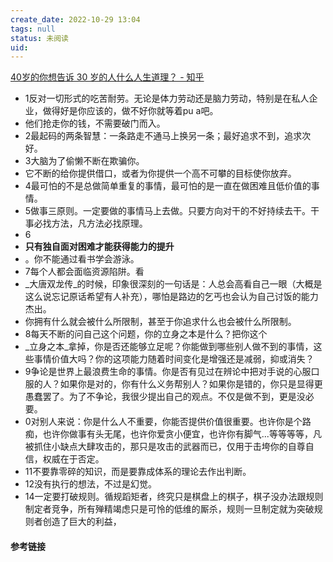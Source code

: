 ```yaml
---
create_date: 2022-10-29 13:04
tags: null
status: 未阅读 
uid: 
---
```

[40岁的你想告诉 30 岁的人什么人生道理？ - 知乎](https://www.zhihu.com/question/419127632/answer/2387955480)

- 1反对一切形式的吃苦耐劳。无论是体力劳动还是脑力劳动，特别是在私人企业，做得好是你应该的，做不好你就等着pu a吧。
- 他们抢走你的钱，不需要破门而入。
- 2最起码的两条智慧：一条路走不通马上换另一条；最好追求不到，追求次好。
- 3大脑为了偷懒不断在欺骗你。
- 它不断的给你提供借口，或者为你提供一个高不可攀的目标使你放弃。
- 4最可怕的不是总做简单重复的事情，最可怕的是一直在做困难且低价值的事情。
- 5做事三原则。一定要做的事情马上去做。只要方向对干的不好持续去干。干事必找方法，凡方法必找原理。
- 6
- **只有独自面对困难才能获得能力的提升**
- 。你不能通过看书学会游泳。
- 7每个人都会面临资源陷阱。看
- _大唐双龙传_的时候，印象很深刻的一句话是：人总会高看自己一眼（大概是这么说忘记原话希望有人补充），哪怕是路边的乞丐也会认为自己讨饭的能力杰出。
- 你拥有什么就会被什么所限制，甚至于你追求什么也会被什么所限制。
- 8每天不断的问自己这个问题，你的立身之本是什么？把你这个
- _立身之本_拿掉，你是否还能够立足呢？你能做到哪些别人做不到的事情，这些事情价值大吗？你的这项能力随着时间变化是增强还是减弱，抑或消失？
- 9争论是世界上最浪费生命的事情。你是否有见过在辨论中把对手说的心服口服的人？如果你是对的，你有什么义务帮别人？如果你是错的，你只是显得更愚蠢罢了。为了不争论，我很少提出自己的观点。不仅是做不到，更是没必要。
- 0对别人来说：你是什么人不重要，你能否提供价值很重要。也许你是个路痴，也许你做事有头无尾，也许你爱贪小便宜，也许你有脚气...等等等等，凡被抓住小缺点大肆攻击的，那只是攻击的武器而已，仅用于击垮你的自尊自信，权威在于否定。
- 11不要靠零碎的知识，而是要靠成体系的理论去作出判断。
- 12没有执行的想法，不过是幻觉。
- 14一定要打破规则。循规蹈矩者，终究只是棋盘上的棋子，棋子没办法跟规则制定者竞争，所有殚精竭虑只是可怜的低维的厮杀，规则一旦制定就为突破规则者创造了巨大的利益，


#### 参考链接

